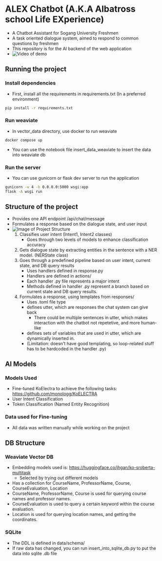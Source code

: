 # ALEX Chatbot (A.K.A Albatross school Life EXperience)
- A Chatbot Assistant for Sogang University Freshmen
- A task oriented dialogue system, aimed to respond to common questions by freshmen
- This repository is for the AI backend of the web application
- ![Video of demo](url)

## Running the project
### Install dependencies
- First, install all the requirements in requirements.txt (In a preferred environment)
```bash
pip install -r requirements.txt
```
### Run weaviate 
- In vector_data directory, use docker to run weaviate
```bash
docker compose up
```
- You can use the notebook file insert_data_weaviate to insert the data into weaviate db
### Run the server
- You can use gunicorn or flask dev server to run the application
```bash
gunicorn -w 4 -b 0.0.0.0:5000 wsgi:app
flask -A wsgi run
```

## Structure of the project
- Provides one API endpoint /api/chat/message
- Formulates a response based on the dialogue state, and user input
- ![Image of Project Structure](url)
    1. Classifies user intent (Intent1, Intent2 classes)
        - Goes through two levels of models to enhance classification accuracy
    2. Gets dialogue state by extracting entities in the sentence with a NER model. (NERState class)
    3. Goes through a predefined pipeline based on user intent, current state, and DB query results
        - Uses handlers defined in response.py
        - Handlers are defined in actions/
        - Each handler .py file represents a major intent
        - Methods defined in handler .py represent a branch based on current state and DB query results.
    4. Formulates a response, using templates from responses/
        - Uses .toml file type
        - defines utter, which are responses the chat system can give back 
            - There could be multiple sentences in utter, which makes interaction with the chatbot not repetetive, and more human-like
        - defines sets of variables that are used in utter, which are dynamically inserted in.
        - (Limitation: doesn't have good templating, so loop-related stuff has to be hardcoded in the handler .py)

## AI Models
### Models Used
- Fine-tuned KoElectra to achieve the following tasks: https://github.com/monologg/KoELECTRA
- User Intent Classification 
- Token Classification (Named Entity Recognition)

### Data used for Fine-tuning
- All data was written manually while working on the project

## DB Structure
### Weaviate Vector DB
- Embedding models used is: https://huggingface.co/jhgan/ko-sroberta-multitask
    - Selected by trying out different models
- Has a collection for CourseName, ProfessorName, Course, CourseEvaluation, Location
- CourseName, ProfessorName, Course is used for querying course names and professor names.
- CourseEvaluation is used to query a certain keyword within the course evaluation.
- Location is used for querying location names, and getting the coordinates.

### SQLite
- The DDL is defined in data/schema/
- If raw data has changed, you can run insert_into_sqlite_db.py to put the data into sqlite .db file




